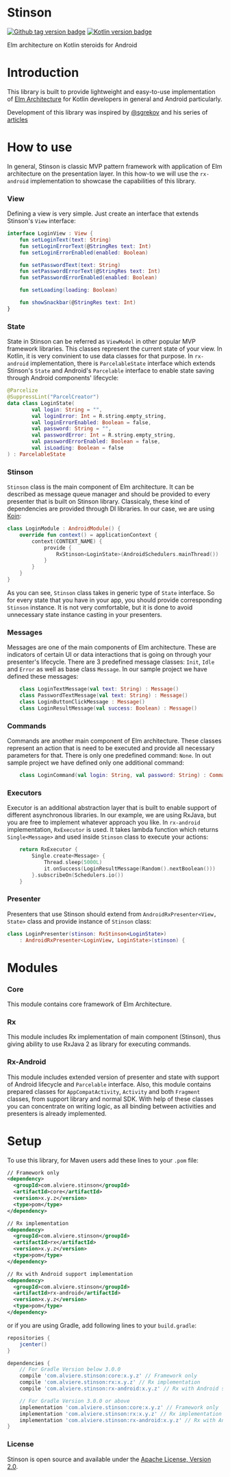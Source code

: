 # Stinson
[![Github tag version badge](https://img.shields.io/github/tag/alviere/stinson.svg)](https://bintray.com/alviere/maven/stinson)
[![Kotlin version badge](https://img.shields.io/badge/kotlin-1.2.0-blue.svg)](http://kotlinlang.org/)

Elm architecture on Kotlin steroids for Android

# Introduction

This library is built to provide lightweight and easy-to-use implementation of [Elm Architecture](https://guide.elm-lang.org/architecture/)
for Kotlin developers in general and Android particularly.

Development of this library was inspired by [@sgrekov](https://github.com/sgrekov) and his series of [articles](https://proandroiddev.com/taming-state-in-android-with-elm-architecture-and-kotlin-part-1-566caae0f706)

# How to use

In general, Stinson is classic MVP pattern framework with application of Elm architecture on the presentation layer. In this how-to we will use the `rx-android` implementation to showcase the capabilities of this library.

### View

Defining a view is very simple. Just create an interface that extends Stinson's `View` interface:

```kotlin
interface LoginView : View {
    fun setLoginText(text: String)
    fun setLoginErrorText(@StringRes text: Int)
    fun setLoginErrorEnabled(enabled: Boolean)

    fun setPasswordText(text: String)
    fun setPasswordErrorText(@StringRes text: Int)
    fun setPasswordErrorEnabled(enabled: Boolean)

    fun setLoading(loading: Boolean)

    fun showSnackbar(@StringRes text: Int)
}
```

### State

State in Stinson can be referred as `ViewModel` in other popular MVP framework libraries. This classes represent the current state of your view. In Kotlin, it is very convinient to use data classes for that purpose. In `rx-android` implementation, there is `ParcelableState` interface which extends Stinson's `State` and Android's `Parcelable` interface to enable state saving through Android components' lifecycle:

```kotlin
@Parcelize
@SuppressLint("ParcelCreator")
data class LoginState(
        val login: String = "",
        val loginError: Int = R.string.empty_string,
        val loginErrorEnabled: Boolean = false,
        val password: String = "",
        val passwordError: Int = R.string.empty_string,
        val passwordErrorEnabled: Boolean = false,
        val isLoading: Boolean = false
) : ParcelableState
```

### Stinson

`Stinson` class is the main component of Elm architecture. It can be described as message queue manager and should be provided to every presenter that is built on Stinson library. Classicaly, these kind of dependencies are provided through DI libraries. In our case, we are using [Koin](https://github.com/Ekito/koin):

```kotlin
class LoginModule : AndroidModule() {
    override fun context() = applicationContext {
        context(CONTEXT_NAME) {
            provide {
                RxStinson<LoginState>(AndroidSchedulers.mainThread())
            }
        }
    }
}
```

As you can see, `Stinson` class takes in generic type of `State` interface. So for every state that you have in your app, you should provide corresponding `Stinson` instance. It is not very comfortable, but it is done to avoid unnecessary state instance casting in your presenters.

### Messages

Messages are one of the main components of Elm architecture. These are indicators of certain UI or data interactions that is going on through your presenter's lifecycle. There are 3 predefined message classes: `Init`, `Idle` and `Error` as well as base class `Message`. In our sample project we have defined these messages:

```kotlin
    class LoginTextMessage(val text: String) : Message()
    class PasswordTextMessage(val text: String) : Message()
    class LoginButtonClickMessage : Message()
    class LoginResultMessage(val success: Boolean) : Message()
```

### Commands

Commands are another main component of Elm architecture. These classes represent an action that is need to be executed and provide all necessary parameters for that. There is only one predefined command: `None`. In out sample project we have defined only one additional command:

```kotlin
    class LoginCommand(val login: String, val password: String) : Command()
```

### Executors

Executor is an additional abstraction layer that is built to enable support of different asynchronous libraries. In our example, we are using RxJava, but you are free to implement whatever approach you like. In `rx-android` implementation, `RxExecutor` is used. It takes lambda function which returns `Single<Message>` and used inside `Stinson` class to execute your actions:

```kotlin
    return RxExecutor {
        Single.create<Message> {
            Thread.sleep(5000L)
            it.onSuccess(LoginResultMessage(Random().nextBoolean()))
        }.subscribeOn(Schedulers.io())
    }
```

### Presenter

Presenters that use Stinson should extend from `AndroidRxPresenter<View, State>` class and provide instance of `Stinson` class:

```kotlin
class LoginPresenter(stinson: RxStinson<LoginState>)
    : AndroidRxPresenter<LoginView, LoginState>(stinson) {
```

# Modules

### Core

This module contains core framework of Elm Architecture.

### Rx

This module includes Rx implementation of main component (Stinson), thus giving ability to use RxJava 2 as
library for executing commands.

### Rx-Android

This module includes extended version of presenter and state with support of Android lifecycle and `Parcelable` interface.
Also, this module contains prepared classes for `AppCompatActivity`, `Activity` and both `Fragment` classes, from support library and normal SDK.
With help of these classes you can concentrate on writing logic, as all binding between activities and presenters is already implemented.

# Setup

To use this library, for Maven users add these lines to your `.pom` file:
```xml
// Framework only
<dependency>
  <groupId>com.alviere.stinson</groupId>
  <artifactId>core</artifactId>
  <version>x.y.z</version>
  <type>pom</type>
</dependency>

// Rx implementation
<dependency>
  <groupId>com.alviere.stinson</groupId>
  <artifactId>rx</artifactId>
  <version>x.y.z</version>
  <type>pom</type>
</dependency>

// Rx with Android support implementation
<dependency>
  <groupId>com.alviere.stinson</groupId>
  <artifactId>rx-android</artifactId>
  <version>x.y.z</version>
  <type>pom</type>
</dependency>
```
or if you are using Gradle, add following lines to your `build.gradle`:
```gradle
repositories {
    jcenter()
}

dependencies {
    // For Gradle Version below 3.0.0
    compile 'com.alviere.stinson:core:x.y.z' // Framework only
    compile 'com.alviere.stinson:rx:x.y.z' // Rx implementation
    compile 'com.alviere.stinson:rx-android:x.y.z' // Rx with Android support implementation

    // For Gradle Version 3.0.0 or above
    implementation 'com.alviere.stinson:core:x.y.z' // Framework only
    implementation 'com.alviere.stinson:rx:x.y.z' // Rx implementation
    implementation 'com.alviere.stinson:rx-android:x.y.z' // Rx with Android support implementation
}
```

### License

Stinson is open source and available under the [Apache License, Version 2.0](https://github.com/alviere/stinson/blob/master/LICENSE).
